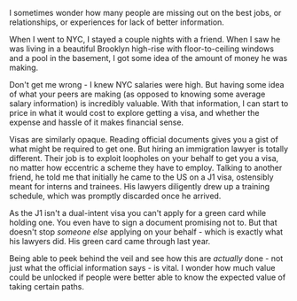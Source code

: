 I sometimes wonder how many people are missing out on the best jobs, or relationships, or experiences for lack of better information.

When I went to NYC, I stayed a couple nights with a friend. When I saw he was living in a beautiful Brooklyn high-rise with floor-to-ceiling windows and a pool in the basement, I got some idea of the amount of money he was making.

Don't get me wrong - I knew NYC salaries were high. But having some idea of what your peers are making (as opposed to knowing some average salary information) is incredibly valuable. With that information, I can start to price in what it would cost to explore getting a visa, and whether the expense and hassle of it makes financial sense.

Visas are similarly opaque. Reading official documents gives you a gist of what might be required to get one. But hiring an immigration lawyer is totally different. Their job is to exploit loopholes on your behalf to get you a visa, no matter how eccentric a scheme they have to employ. Talking to another friend, he told me that initially he came to the US on a J1 visa, ostensibly meant for interns and trainees. His lawyers diligently drew up a training schedule, which was promptly discarded once he arrived.

As the J1 isn't a dual-intent visa you can't apply for a green card while holding one. You even have to sign a document promising not to. But that doesn't stop _someone else_ applying on your behalf - which is exactly what his lawyers did. His green card came through last year.

Being able to peek behind the veil and see how this are _actually_ done - not just what the official information says - is vital. I wonder how much value could be unlocked if people were better able to know the expected value of taking certain paths. 
